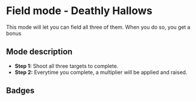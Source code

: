 
# Field mode - Deathly Hallows

This mode will let you can field all three of them. When you do so, you get a bonus


## Mode description

- **Step 1:** Shoot all three targets to complete.
- **Step 2:** Everytime you complete, a multiplier will be applied and raised.

## Badges



